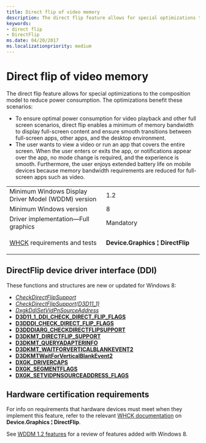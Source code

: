```yaml
---
title: Direct flip of video memory
description: The direct flip feature allows for special optimizations to the composition model to reduce power consumption.
keywords:
- direct flip
- DirectFlip
ms.date: 04/20/2017
ms.localizationpriority: medium
---
```


# Direct flip of video memory


The direct flip feature allows for special optimizations to the composition model to reduce power consumption. The optimizations benefit these scenarios:

-   To ensure optimal power consumption for video playback and other full screen scenarios, direct flip enables a minimum of memory bandwidth to display full-screen content and ensure smooth transitions between full-screen apps, other apps, and the desktop environment.
-   The user wants to view a video or run an app that covers the entire screen. When the user enters or exits the app, or notifications appear over the app, no mode change is required, and the experience is smooth. Furthermore, the user enjoys extended battery life on mobile devices because memory bandwidth requirements are reduced for full-screen apps such as video.

<table>
<colgroup>
<col width="50%" />
<col width="50%" />
</colgroup>
<tbody>
<tr class="odd">
<td align="left">Minimum Windows Display Driver Model (WDDM) version</td>
<td align="left">1.2</td>
</tr>
<tr class="even">
<td align="left">Minimum Windows version</td>
<td align="left">8</td>
</tr>
<tr class="odd">
<td align="left">Driver implementation—Full graphics</td>
<td align="left">Mandatory</td>
</tr>
<tr class="even">
<td align="left"><a href="/windows-hardware/test/hlk/windows-hardware-lab-kit" data-raw-source="[WHCK](/windows-hardware/test/hlk/windows-hardware-lab-kit)">WHCK</a> requirements and tests</td>
<td align="left"><p><strong>Device.Graphics ¦ DirectFlip</strong></p></td>
</tr>
</tbody>
</table>

 

## <span id="directflip"></span><span id="DIRECTFLIP"></span>


## <span id="DirectFlip_device_driver_interface__DDI_"></span><span id="directflip_device_driver_interface__ddi_"></span><span id="DIRECTFLIP_DEVICE_DRIVER_INTERFACE__DDI_"></span>DirectFlip device driver interface (DDI)


These functions and structures are new or updated for Windows 8:

-   [*CheckDirectFlipSupport*](/windows-hardware/drivers/ddi/d3dumddi/nc-d3dumddi-pfnd3dddi_checkdirectflipsupport)
-   [*CheckDirectFlipSupport(D3D11\_1)*](/windows-hardware/drivers/ddi/d3d10umddi/nc-d3d10umddi-pfnd3d11_1ddi_checkdirectflipsupport)
-   [*DxgkDdiSetVidPnSourceAddress*](/previous-versions/windows/hardware/drivers/ff560767(v=vs.85))
-   [**D3D11\_1\_DDI\_CHECK\_DIRECT\_FLIP\_FLAGS**](/windows-hardware/drivers/ddi/d3d10umddi/ne-d3d10umddi-d3d11_1_ddi_check_direct_flip_flags)
-   [**D3DDDI\_CHECK\_DIRECT\_FLIP\_FLAGS**](/windows-hardware/drivers/ddi/d3dumddi/ne-d3dumddi-d3dddi_check_direct_flip_flags)
-   [**D3DDDIARG\_CHECKDIRECTFLIPSUPPORT**](/windows-hardware/drivers/ddi/d3dumddi/ns-d3dumddi-_d3dddiarg_checkdirectflipsupport)
-   [**D3DKMT\_DIRECTFLIP\_SUPPORT**](/windows-hardware/drivers/ddi/d3dkmthk/ns-d3dkmthk-_d3dkmt_directflip_support)
-   [**D3DKMT\_QUERYADAPTERINFO**](/windows-hardware/drivers/ddi/d3dkmthk/ns-d3dkmthk-_d3dkmt_queryadapterinfo)
-   [**D3DKMT\_WAITFORVERTICALBLANKEVENT2**](/windows-hardware/drivers/ddi/d3dkmthk/ns-d3dkmthk-_d3dkmt_waitforverticalblankevent2)
-   [**D3DKMTWaitForVerticalBlankEvent2**](/windows-hardware/drivers/ddi/d3dkmthk/nf-d3dkmthk-d3dkmtwaitforverticalblankevent2)
-   [**DXGK\_DRIVERCAPS**](/windows-hardware/drivers/ddi/d3dkmddi/ns-d3dkmddi-_dxgk_drivercaps)
-   [**DXGK\_SEGMENTFLAGS**](/windows-hardware/drivers/ddi/d3dkmddi/ns-d3dkmddi-_dxgk_segmentflags)
-   [**DXGK\_SETVIDPNSOURCEADDRESS\_FLAGS**](/windows-hardware/drivers/ddi/d3dkmddi/ns-d3dkmddi-_dxgk_setvidpnsourceaddress_flags)

## <span id="Hardware_certification_requirements"></span><span id="hardware_certification_requirements"></span><span id="HARDWARE_CERTIFICATION_REQUIREMENTS"></span>Hardware certification requirements


For info on requirements that hardware devices must meet when they implement this feature, refer to the relevant [WHCK documentation](/windows-hardware/test/hlk/windows-hardware-lab-kit) on **Device.Graphics ¦ DirectFlip**.

See [WDDM 1.2 features](wddm-v1-2-features.md) for a review of features added with Windows 8.

